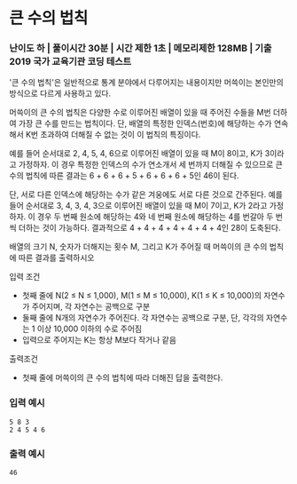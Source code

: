 # 큰 수의 법칙
### 난이도 하 | 풀이시간 30분 | 시간 제한 1초 | 메모리제한 128MB | 기출 2019 국가 교육기관 코딩 테스트

'큰 수의 법칙'은 일반적으로 통계 분야에서 다루어지는 내용이지만 머쓱이는 본인만의 방식으로 다르게 사용하고 있다.

머쓱이의 큰 수의 법칙은 다양한 수로 이루어진 배열이 있을 때 주어진 수들을 M번 더하여 가장 큰 수를 만드는 법칙이다. 단, 배열의 특정한 인덱스(번호)에 해당하는 수가 연속해서 K번 초과하여 더해질 수 없는 것이 이 법칙의 특징이다.

예를 들어 순서대로 2, 4, 5, 4, 6으로 이루어진 배열이 있을 때 M이 8이고, K가 3이라고 가정하자. 이 경우 특정한 인덱스의 수가 연소개서 세 번까지 더해질 수 있으므로 큰 수의 법칙에 따른 결과는 6 + 6 + 6 + 5 + 6 + 6 + 6 + 5인 46이 된다.
   
단, 서로 다른 인덱스에 해당하는 수가 같은 겨웅에도 서로 다른 것으로 간주된다. 예를 들어 순서대로 3, 4, 3, 4, 3으로 이루어진 배열이 있을 때 M이 7이고, K가 2라고 가정하자. 이 경우 두 번째 원소에 해당하는 4와 네 번째 원소에 해당하는 4를 번갈아 두 번씩 더하는 것이 가능하다. 결과적으로 4 + 4 + 4 + 4 + 4 + 4 + 4인 28이 도축된다.

배열의 크기 N, 숫자가 더해지는 횟수 M, 그리고 K가 주어질 때 머쓱이의 큰 수의 법칙에 따른 결과를 출력하시오

입력 조건
- 첫째 줄에 N(2 ≤ N ≤ 1,000), M(1 ≤ M ≤ 10,000), K(1 ≤ K ≤ 10,000)의 자연수가 주어지며, 각 자연수는 공백으로 구분
- 둘째 줄에 N개의 자연수가 주어진다. 각 자연수는 공백으로 구분, 단, 각각의 자연수는 1 이상 10,000 이하의 수로 주어짐
- 입력으로 주어지는 K는 항상 M보다 작거나 같음

출력조건
- 첫째 줄에 머쓱이의 큰 수의 법칙에 따라 더해진 답을 출력한다.

### 입력 예시
```
5 8 3
2 4 5 4 6
```

### 출력 예시
```
46
```